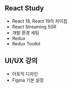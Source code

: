 
## React Study
 - React 18, React 19의 차이점
 - React Streaming SSR
 - 개발 환경 세팅
 - Redux
 - Redux Toolkit
 
## UI/UX 강의 
 - 아토믹 디자인
 - Figma 기본 설정


